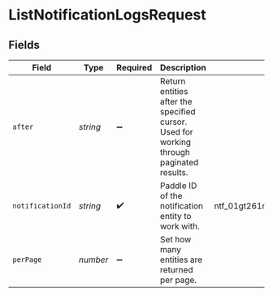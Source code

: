 # ListNotificationLogsRequest


## Fields

| Field                                                                                   | Type                                                                                    | Required                                                                                | Description                                                                             | Example                                                                                 |
| --------------------------------------------------------------------------------------- | --------------------------------------------------------------------------------------- | --------------------------------------------------------------------------------------- | --------------------------------------------------------------------------------------- | --------------------------------------------------------------------------------------- |
| `after`                                                                                 | *string*                                                                                | :heavy_minus_sign:                                                                      | Return entities after the specified cursor. Used for working through paginated results. |                                                                                         |
| `notificationId`                                                                        | *string*                                                                                | :heavy_check_mark:                                                                      | Paddle ID of the notification entity to work with.                                      | ntf_01gt261ms8ew72a0vnm5p5ne2q                                                          |
| `perPage`                                                                               | *number*                                                                                | :heavy_minus_sign:                                                                      | Set how many entities are returned per page.                                            |                                                                                         |